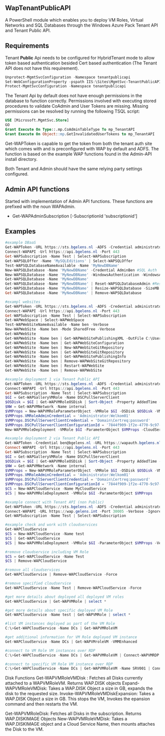 WapTenantPublicAPI
------------------

A PowerShell module which enables you to deploy VM Roles, Virtual Networks and SQL Databases through the Windows Azure Pack Tenant API and Tenant Public API.

Requirements
------------

Tenant **Public** Api needs to be configured for HybridTenant mode to allow token based authentication besided Cert based authentication (The Tenant API does not have this requirement).
```powershell
Unprotect-MgmtSvcConfiguration -Namespace tenantpublicapi
Set-WebConfigurationProperty -pspath IIS:\Sites\MgmtSvc-TenantPublicAPI  -filter "appSettings/add[@key='TenantServiceMode']" -name "value" -value "HybridTenant"
Protect-MgmtSvcConfiguration -Namespace tenantpublicapi
```

The Tenant Api by default does not have enough permissions in the database to function correctly. 
Permissions involved with executing stored procedures to validate CoAdmin and User Tokens are missing.
Missing permissions can be resolved by running the following TSQL script:
```sql
USE [Microsoft.MgmtSvc.Store]
GO
Grant Execute On Type::.mp.CoAdminTableType To mp_TenantAPI
Grant Execute On Object::mp.GetInvalidatedUserTokens to mp_TenantAPI
```

Get-WAPToken is capable to get the token from both the tenant auth site which comes with and is preconfigured with WAP by default and ADFS.
The function is based on the example WAP functions found in the Admin-API install directory.

Both Tenant and Admin should have the same relying party settings configured.

## Admin API functions
Started with implementation of Admin API functions. These functions are prefixed with the noun WAPAdmin.
- Get-WAPAdminSubscription [-SubscriptionId 'subscriptionid']

Examples
--------
```powershell
#example DBaaS
Get-WAPToken -URL https://sts.bgelens.nl -ADFS -Credential administrator@gelens.int
Connect-WAPAPI -Url https://api.bgelens.nl -Port 443
Get-WAPSubscription -Name Test | Select-WAPSubscription
Get-WAPSQLOffer -Name 'MySQLEditions' | Select-WAPSQLOffer
Test-WAPSQLDatabaseNameAvailable -Name 'MyNewDBName'
New-WAPSQLDatabase -Name 'MyNewDBName' -Credential AdminBen #SQL Auth
New-WAPSQLDatabase -Name 'MyNewDBName' -WindowsAuthentication -WindowsAccount 'Domain\username' #Windows Auth
Get-WAPSQLDatabase -Name 'MyNewDBName'
Get-WAPSQLDatabase -Name 'MyNewDBName' | Reset-WAPSQLDatabaseAdmin #Reset SQL User Password
Get-WAPSQLDatabase -Name 'MyNewDBName' | Resize-WAPSQLDatabase -SizeMB 2048
Get-WAPSQLDatabase -Name 'MyNewDBName' | Remove-WAPSQLDatabase

#exampl websites
Get-WAPToken -URL https://sts.bgelens.nl -ADFS -Credential administrator@gelens.int
Connect-WAPAPI -Url https://api.bgelens.nl -Port 443
Get-WAPSubscription -Name Test | Select-WAPSubscription
Get-WAPWebSpace | Select-WAPWebSpace
Test-WAPWebSiteNameAvailable -Name ben -Verbose
New-WAPWebSite -Name ben -Mode SharedFree -Verbose
Get-WAPWebSite
Get-WAPWebSite -Name ben | Get-WAPWebSitePublishingXML -OutFile C:\Users\gelensb.eu\Desktop\test.xml
Get-WAPWebSite -Name ben | Get-WAPWebSiteConfiguration
Get-WAPWebSite -Name ben | New-WAPWebSiteGitRepository
Get-WAPWebSite -Name ben | Get-WAPWebSiteGitRepository
Get-WAPWebSite -Name ben | Get-WAPWebSitePublishingInfo
Get-WAPWebSite -Name ben | Remove-WAPWebSiteGitRepository
Get-WAPWebSite -Name ben | Restart-WAPWebSite
Get-WAPWebSite -Name ben | Remove-WAPWebSite

#example deployment 1 via Tenant Public API
Get-WAPToken -URL https://sts.bgelens.nl -ADFS -Credential administrator@gelens.int
Connect-WAPAPI -Url https://api.bgelens.nl -Port 443
Get-WAPSubscription -Name Test | Select-WAPSubscription
$GI = Get-WAPGalleryVMRole -Name DSCPullServerClient
$OSDisk = $GI | Get-WAPVMRoleOSDisk | Sort-Object -Property AddedTime -Descending | Select-Object -First 1
$NW = Get-WAPVMNetwork -Name internal
$VMProps = New-WAPVMRoleParameterObject -VMRole $GI -OSDisk $OSDisk -VMRoleVMSize Medium -VMNetwork $NW
$VMProps.VMRoleAdminCredential = 'Administrator:Welkom01'
$VMProps.DSCPullServerClientCredential = 'Domain\Certreq:password'
$VMProps.DSCPullServerClientConfigurationId = '7844f909-1f2e-4770-9c97-7a2e2e5677ae'
New-WAPVMRoleDeployment -VMRole $GI -ParameterObject $VMProps -CloudServiceName MyCloudService

#example deployment 2 via Tenant Public API
Get-WAPToken -Credential ben@bgelens.nl -URL https://wapauth.bgelens.nl -Port 443
Connect-WAPAPI -Url https://api.bgelens.nl -Port 443
Get-WAPSubscription -Name Test | Select-WAPSubscription
$GI = Get-WAPGalleryVMRole -Name DSCPullServerClient
$OSDisk = $GI | Get-WAPVMRoleOSDisk | Sort-Object -Property AddedTime -Descending | Select-Object -First 1
$NW = Get-WAPVMNetwork -Name internal
$VMProps = New-WAPVMRoleParameterObject -VMRole $GI -OSDisk $OSDisk -VMRoleVMSize Large -VMNetwork $NW
$VMProps.VMRoleAdminCredential = 'Administrator:Welkom01'
$VMProps.DSCPullServerClientCredential = 'Domain\Certreq:password'
$VMProps.DSCPullServerClientConfigurationId = '7844f909-1f2e-4770-9c97-7a2e2e5677ae'
$CS = New-WAPCloudService -Name MyCloudService
$CS | New-WAPVMRoleDeployment -VMRole $GI -ParameterObject $VMProps

#example connect with Tenant API (non Public)
Get-WAPToken -URL https://sts.bgelens.nl -ADFS -Credential administrator@gelens.int
Connect-WAPAPI -URL https://wap.gelens.int -Port 30005 -Verbose -IgnoreSSL
Get-WAPSubscription -Name Test | Select-WAPSubscription

#example check and work with cloudservices
Get-WAPCloudService
$CS = New-WAPCloudService -Name test
$CS | Get-WAPCloudService
$CS | New-WAPVMRoleDeployment -VMRole $GI -ParameterObject $VMProps -Verbose

#remove cloudservice including VM Role
$CS = Get-WAPCloudService -Name Test
$CS | Remove-WAPCloudService

#remove all cloudservices 
Get-WAPCloudService | Remove-WAPCloudService -Force

#remove specified cloudservice
Get-WAPCloudService -Name Test | Remove-WAPCloudService -Force

#get more details about deployed all deployed VM roles
Get-WAPCloudService | Get-WAPVMRole | select *

#get more details about specific deployed VM Role
Get-WAPCloudService -Name test | Get-WAPVMRole | select *

#list VM instances deployed as part of the VM Role
C:\>Get-WAPCloudService -Name DCs | Get-WAPVMRoleVM

#get additional information for VM Role deployed VM instance
Get-WAPCloudService -Name DCs | Get-WAPVMroleVM -VMMEnhanced

#connect to VM Role VM instances over RDP
C:\>Get-WAPCloudService -Name DCs | Get-WAPVMRoleVM | Connect-WAPVMRDP

#connect to specific VM Role VM instance over RDP
C:\>Get-WAPCloudService -Name DCs | Get-WAPVMRoleVM -Name SRV001 | Connect-WAPVMRDP
```
Disk Functions
Get-WAPVMRoleVMDisk : Fetches all Disks currently attached to a WAPVMRoleVM. Returns WAP.DISK objects
Expand-WAPVMRoleVMDisk: Takes a WAP.DISK Object a size in GB, expands the disk to the requested size.
Invoke-WAPVMRoleVMDiskExpansion: Takes a WAP.DISK Object a size in GB. This stops the VM, Invokes the epansion command and then restarts the VM.

Get-WAPVMRoleDisk: Fetches all Disks in the subscription. Returns WAP.DISKIMAGE Objects
New-WAPVMRoleVMDisk: Takes a WAP.DISKIMAGE object and a Cloud Service Name, then mounts attaches the Disk to the VM.
